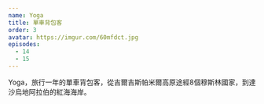 ```yaml
---
name: Yoga
title: 單車背包客
order: 3
avatar: https://imgur.com/60mfdct.jpg
episodes:
  - 14
  - 15
---
```


Yoga，旅行一年的單車背包客，從吉爾吉斯帕米爾高原途經8個穆斯林國家，到達沙烏地阿拉伯的紅海海岸。